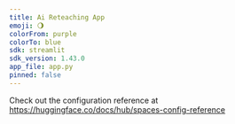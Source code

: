```yaml
---
title: Ai Reteaching App
emoji: 🌖
colorFrom: purple
colorTo: blue
sdk: streamlit
sdk_version: 1.43.0
app_file: app.py
pinned: false
---
```


Check out the configuration reference at https://huggingface.co/docs/hub/spaces-config-reference
